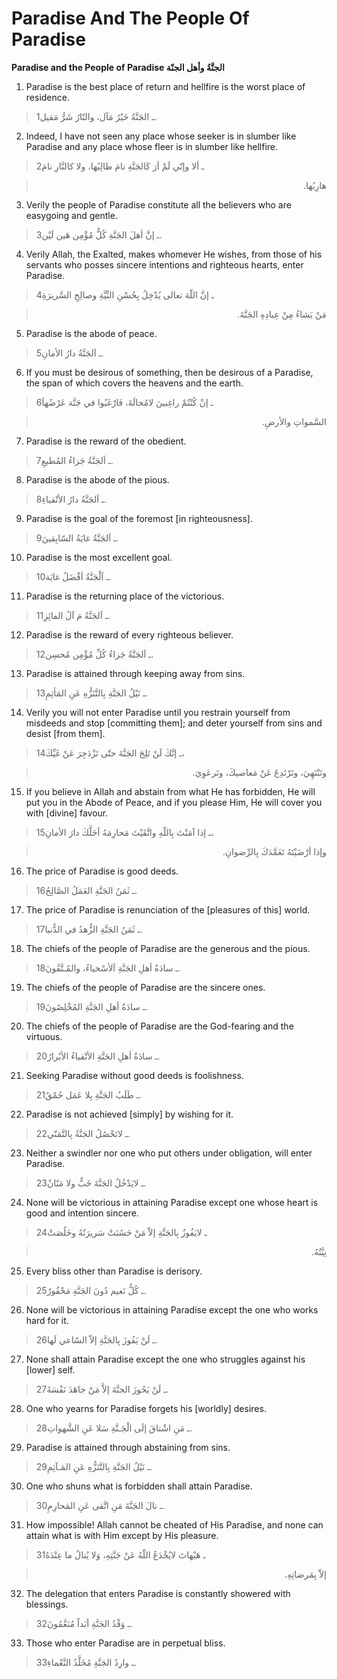 Paradise And The People Of Paradise
===================================

**Paradise and the People of Paradise الجنَّةُ وأهل الجنّة**

1. Paradise is the best place of return and hellfire is the worst place
of residence.

> 1ـ الجَنَّةُ خَيْرُ مَآل، والنّارُ شَرُّ مَقيل.

2. Indeed, I have not seen any place whose seeker is in slumber like
Paradise and any place whose fleer is in slumber like hellfire.

> 2ـ ألا وإنّي لَمْ أرَ كَالجَنَّةِ نامَ طالِبُها، ولا كالنَّارِ نامَ
<blockquote dir="rtl">
  <p>
هارِبُها.
  </p>
</blockquote>

3. Verily the people of Paradise constitute all the believers who are
easygoing and gentle.

> 3ـ إنَّ أهلَ الجَنَّةِ كُلُّ مُؤْمِن هَين لَيْن.

4. Verily Allah, the Exalted, makes whomever He wishes, from those of
his servants who posses sincere intentions and righteous hearts, enter
Paradise.

> 4ـ إنَّ اللّهَ تعالى يُدْخِلُ بِحُسْنِ النِّيَّةِ وصالِحِ السَّريرَةِ
<blockquote dir="rtl">
  <p>
مَنْ يَشاءُ مِنْ عِبادِهِ الجَنَّةَ.
  </p>
</blockquote>

5. Paradise is the abode of peace.

> 5ـ اَلجَنَّةُ دارُ الأمانِ.

6. If you must be desirous of something, then be desirous of a Paradise,
the span of which covers the heavens and the earth.

> 6ـ إنْ كُنْتُمْ راغِبينَ لامُحالَةَ، فَارْغَبُوا في جَنَّة عَرْضُهاَ
<blockquote dir="rtl">
  <p>
السَّمواتِ والأرضِ.
  </p>
</blockquote>

7. Paradise is the reward of the obedient.

> 7ـ اَلجَنَّةُ جَزاءُ المُطيعِ.

8. Paradise is the abode of the pious.

> 8ـ اَلجَنَّةُ دارُ الأتْقياءِ.

9. Paradise is the goal of the foremost [in righteousness].

> 9ـ اَلجَنَّةُ غايَةُ السّابِقينَ.

10. Paradise is the most excellent goal.

> 10ـ اَلْجَنَّةُ أفْضَلُ غايَة.

11. Paradise is the returning place of the victorious.

> 11ـ اَلجَنَّةُ مَ آلُ الفائِزِ.

12. Paradise is the reward of every righteous believer.

> 12ـ اَلجَنَّةُ جَزاءُ كُلِّ مُؤْمِن مُحسِن.

13. Paradise is attained through keeping away from sins.

> 13ـ نَيْلُ الجَنَّةِ بِالتَّنَزُّهِ عَنِ المَأثِمِ.

14. Verily you will not enter Paradise until you restrain yourself from
misdeeds and stop [committing them]; and deter yourself from sins and
desist [from them].

> 14ـ إنَّكَ لَنْ تَلِجَ الجَنَّةَ حتّى تَزْدَجِرَ عَنْ غَيِّكَ،
<blockquote dir="rtl">
  <p>
وتَنْتَهِيَ، وتَرْتَدِعَ عَنْ مَعاصيكَ، وتَرعَوِيَ.
  </p>
</blockquote>

15. If you believe in Allah and abstain from what He has forbidden, He
will put you in the Abode of Peace, and if you please Him, He will cover
you with [divine] favour.

> 15ـ إذا آمَنْتَ بِاللّهِ واتَّقَيْتَ مَحارِمَهُ أحَلَّكَ دارَ الأمانِ،
<blockquote dir="rtl">
  <p>
وإذا أرْضَيْتَهُ تَغَمَّدَكَ بِالرِّضوانِ.
  </p>
</blockquote>

16. The price of Paradise is good deeds.

> 16ـ ثَمَنُ الجَنَّةِ العَمَلُ الصَّالِحُ.

17. The price of Paradise is renunciation of the [pleasures of this]
world.

> 17ـ ثَمَنُ الجَنَّةِ الزُّهدُ في الدُّنيا.

18. The chiefs of the people of Paradise are the generous and the pious.

> 18ـ سادَةُ أهلِ الجَنَّةِ اَلأسْخياءُ، والمُـتَّقُونَ.

19. The chiefs of the people of Paradise are the sincere ones.

> 19ـ سادَةُ أهلِ الجَنَّةِ المُخْلِصُونَ.

20. The chiefs of the people of Paradise are the God-fearing and the
virtuous.

> 20ـ سادَةُ أهلِ الجَنَّةِ الأتْقياءُ الأبْرارُ.

21. Seeking Paradise without good deeds is foolishness.

> 21ـ طَلَبُ الجَنَّةِ بِلا عَمَل حُمْقٌ.

22. Paradise is not achieved [simply] by wishing for it.

> 22ـ لاتَحْصُلُ الجَنَّةُ بِالتَّمَنّي.

23. Neither a swindler nor one who put others under obligation, will
enter Paradise.

> 23ـ لايَدْخُلُ الجَنَّةَ خَبٌّ ولا مَنّانٌ.

24. None will be victorious in attaining Paradise except one whose heart
is good and intention sincere.

> 24ـ لايَفُوزُ بِالجَنَّةِ إلاّ مَنْ حَسُنَتْ سَريرَتُهُ وخَلُصَتْ
<blockquote dir="rtl">
  <p>
نِيَّتُهُ.
  </p>
</blockquote>

25. Every bliss other than Paradise is derisory.

> 25ـ كُلُّ نَعيم دُونَ الجَنَّةِ مَحْقُورٌ.

26. None will be victorious in attaining Paradise except the one who
works hard for it.

> 26ـ لَنْ يَفُوزَ بِالجَنَّةِ إلاّ السّاعي لَها.

27. None shall attain Paradise except the one who struggles against his
[lower] self.

> 27ـ لَنْ يَحُوزَ الجنَّةَ إلاَّ مَنْ جاهَدَ نَفْسَهُ.

28. One who yearns for Paradise forgets his [worldly] desires.

> 28ـ مَنِ اشْتاقَ إلَى الْجَـنَّةِ سَلا عَنِ الشَّهواتِ.

29. Paradise is attained through abstaining from sins.

> 29ـ نَيْلُ الجَنَّةِ بِالتَّنَزُّهِ عَنِ المَـآثِمِ.

30. One who shuns what is forbidden shall attain Paradise.

> 30ـ نالَ الجَنَّةَ مَنِ اتَّقى عَنِ المَحارِمِ.

31. How impossible! Allah cannot be cheated of His Paradise, and none
can attain what is with Him except by His pleasure.

> 31ـ هَيْهاتَ لايُخْدَعُ اللّهُ عَنْ جَنَّتِهِ، وَلا يُنالُ ما عِنْدَهُ
<blockquote dir="rtl">
  <p>
إلاّ بِمَرضاتِهِ.
  </p>
</blockquote>

32. The delegation that enters Paradise is constantly showered with
blessings.

> 32ـ وَفْدُ الجَنَّةِ أبَداً مُنَعَّمُونَ.

33. Those who enter Paradise are in perpetual bliss.

> 33ـ وارِدُ الجَنَّةِ مُخَلَّدُ النَّعْماءِ.


